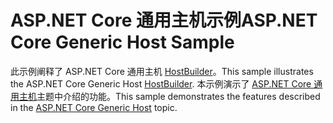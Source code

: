 # <a name="aspnet-core-generic-host-sample"></a><span data-ttu-id="55e87-101">ASP.NET Core 通用主机示例</span><span class="sxs-lookup"><span data-stu-id="55e87-101">ASP.NET Core Generic Host Sample</span></span>

<span data-ttu-id="55e87-102">此示例阐释了 ASP.NET Core 通用主机 [HostBuilder](https://docs.microsoft.com/dotnet/api/microsoft.extensions.hosting.ihostedservice)。</span><span class="sxs-lookup"><span data-stu-id="55e87-102">This sample illustrates the ASP.NET Core Generic Host [HostBuilder](https://docs.microsoft.com/dotnet/api/microsoft.extensions.hosting.ihostedservice).</span></span> <span data-ttu-id="55e87-103">本示例演示了 [ASP.NET Core 通用主机](https://docs.microsoft.com/aspnet/core/fundamentals/host/generic-host)主题中介绍的功能。</span><span class="sxs-lookup"><span data-stu-id="55e87-103">This sample demonstrates the features described in the [ASP.NET Core Generic Host](https://docs.microsoft.com/aspnet/core/fundamentals/host/generic-host) topic.</span></span>
